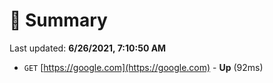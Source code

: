 # 📖 Summary
Last updated: **6/26/2021, 7:10:50 AM**

- `GET` [https://google.com](https://google.com) - **Up** (92ms)
